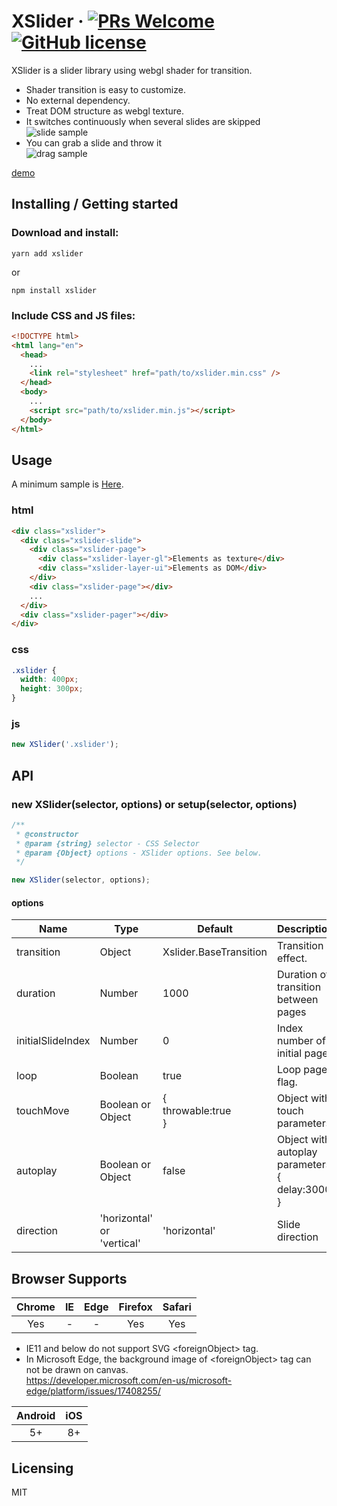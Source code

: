 # XSlider &middot; [![PRs Welcome](https://img.shields.io/badge/PRs-welcome-brightgreen.svg?style=flat-square)](http://makeapullrequest.com) [![GitHub license](https://img.shields.io/badge/license-MIT-blue.svg?style=flat-square)](https://github.com/your/your-project/blob/master/LICENSE)

XSlider is a slider library using webgl shader for transition.

- Shader transition is easy to customize.
- No external dependency.
- Treat DOM structure as webgl texture.
- It switches continuously when several slides are skipped  
  ![slide sample](https://raw.githubusercontent.com/wiki/112KA/xslider/images/xslider_slide.gif)
- You can grab a slide and throw it  
  ![drag sample](https://raw.githubusercontent.com/wiki/112KA/xslider/images/xslider_drag.gif)

[demo](https://112ka.github.io/xslider/demo/)

## Installing / Getting started

### Download and install:

```shell
yarn add xslider
```

or

```shell
npm install xslider
```

### Include CSS and JS files:

```html
<!DOCTYPE html>
<html lang="en">
  <head>
    ...
    <link rel="stylesheet" href="path/to/xslider.min.css" />
  </head>
  <body>
    ...
    <script src="path/to/xslider.min.js"></script>
  </body>
</html>
```

## Usage

A minimum sample is [Here](https://112ka.github.io/xslider/samples/base/).

### html

```html
<div class="xslider">
  <div class="xslider-slide">
    <div class="xslider-page">
      <div class="xslider-layer-gl">Elements as texture</div>
      <div class="xslider-layer-ui">Elements as DOM</div>
    </div>
    <div class="xslider-page"></div>
    ...
  </div>
  <div class="xslider-pager"></div>
</div>
```

### css

```css
.xslider {
  width: 400px;
  height: 300px;
}
```

### js

```js
new XSlider('.xslider');
```

## API

### new XSlider(selector, options) or setup(selector, options)

```js
/**
 * @constructor
 * @param {string} selector - CSS Selector
 * @param {Object} options - XSlider options. See below.
 */

new XSlider(selector, options);
```

#### options

| Name              | Type                       | Default                     | Description                                                  |
| ----------------- | -------------------------- | --------------------------- | ------------------------------------------------------------ |
| transition        | Object                     | Xslider.BaseTransition      | Transition effect.                                           |
| duration          | Number                     | 1000                        | Duration of transition between pages                         |
| initialSlideIndex | Number                     | 0                           | Index number of initial page.                                |
| loop              | Boolean                    | true                        | Loop page flag.                                              |
| touchMove         | Boolean or Object          | { <br> throwable:true <br>} | Object with touch parameters.                                |
| autoplay          | Boolean or Object          | false                       | Object with autoplay parameters.<br> { <br>delay:3000 <br> } |
| direction         | 'horizontal' or 'vertical' | 'horizontal'                | Slide direction                                              |

## Browser Supports

| Chrome | IE  | Edge | Firefox | Safari |
| :----: | :-: | :--: | :-----: | :----: |
|  Yes   |  -  |  -   |   Yes   |  Yes   |

- IE11 and below do not support SVG &lt;foreignObject&gt; tag.
- In Microsoft Edge, the background image of &lt;foreignObject&gt; tag can not be drawn on canvas.<br>https://developer.microsoft.com/en-us/microsoft-edge/platform/issues/17408255/

| Android | iOS |
| :-----: | :-: |
|   5+    | 8+  |

<!--
### Prerequisites
What is needed to set up the dev environment. For instance, global dependencies or any other tools. include download links.

### Setting up Dev

Here's a brief intro about what a developer must do in order to start developing
the project further:

```shell
git clone https://github.com/your/your-project.git
cd your-project/
packagemanager install
```

And state what happens step-by-step. If there is any virtual environment, local server or database feeder needed, explain here.

### Building

If your project needs some additional steps for the developer to build the
project after some code changes, state them here. for example:

```shell
./configure
make
make install
```

Here again you should state what actually happens when the code above gets
executed.

### Deploying / Publishing
give instructions on how to build and release a new version
In case there's some step you have to take that publishes this project to a
server, this is the right time to state it.

```shell
packagemanager deploy your-project -s server.com -u username -p password
```

And again you'd need to tell what the previous code actually does.

## Versioning

We can maybe use [SemVer](http://semver.org/) for versioning. For the versions available, see the [link to tags on this repository](/tags).


## Configuration

Here you should write what are all of the configurations a user can enter when
using the project.

## Tests

Describe and show how to run the tests with code examples.
Explain what these tests test and why.

```shell
Give an example
```

## Style guide

Explain your code style and show how to check it.

## Api Reference

If the api is external, link to api documentation. If not describe your api including authentication methods as well as explaining all the endpoints with their required parameters.


## Database

Explaining what database (and version) has been used. Provide download links.
Documents your database design and schemas, relations etc...
-->

## Licensing

MIT
